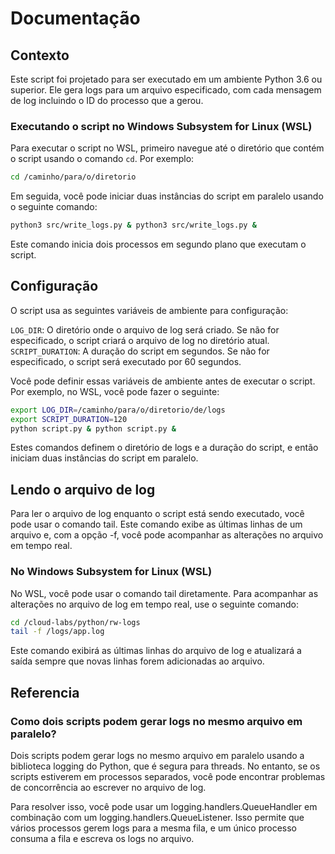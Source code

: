 # Documentação

## Contexto

Este script foi projetado para ser executado em um ambiente Python 3.6 ou superior. Ele gera logs para um arquivo especificado, com cada mensagem de log incluindo o ID do processo que a gerou.

### Executando o script no Windows Subsystem for Linux (WSL)

Para executar o script no WSL, primeiro navegue até o diretório que contém o script usando o comando `cd`. Por exemplo:

```bash
cd /caminho/para/o/diretorio
```

Em seguida, você pode iniciar duas instâncias do script em paralelo usando o seguinte comando:

```bash
python3 src/write_logs.py & python3 src/write_logs.py &
```

Este comando inicia dois processos em segundo plano que executam o script.

## Configuração
O script usa as seguintes variáveis de ambiente para configuração:

`LOG_DIR`: O diretório onde o arquivo de log será criado. Se não for especificado, o script criará o arquivo de log no diretório atual.  
`SCRIPT_DURATION`: A duração do script em segundos. Se não for especificado, o script será executado por 60 segundos.  

Você pode definir essas variáveis de ambiente antes de executar o script. Por exemplo, no WSL, você pode fazer o seguinte:

```bash
export LOG_DIR=/caminho/para/o/diretorio/de/logs
export SCRIPT_DURATION=120
python script.py & python script.py &
```

Estes comandos definem o diretório de logs e a duração do script, e então iniciam duas instâncias do script em paralelo.

## Lendo o arquivo de log
Para ler o arquivo de log enquanto o script está sendo executado, você pode usar o comando tail. Este comando exibe as últimas linhas de um arquivo e, com a opção -f, você pode acompanhar as alterações no arquivo em tempo real.

### No Windows Subsystem for Linux (WSL)
No WSL, você pode usar o comando tail diretamente. Para acompanhar as alterações no arquivo de log em tempo real, use o seguinte comando:

```bash
cd /cloud-labs/python/rw-logs
tail -f /logs/app.log
```
Este comando exibirá as últimas linhas do arquivo de log e atualizará a saída sempre que novas linhas forem adicionadas ao arquivo.

## Referencia

### Como dois scripts podem gerar logs no mesmo arquivo em paralelo?
Dois scripts podem gerar logs no mesmo arquivo em paralelo usando a biblioteca logging do Python, que é segura para threads. No entanto, se os scripts estiverem em processos separados, você pode encontrar problemas de concorrência ao escrever no arquivo de log.

Para resolver isso, você pode usar um logging.handlers.QueueHandler em combinação com um logging.handlers.QueueListener. Isso permite que vários processos gerem logs para a mesma fila, e um único processo consuma a fila e escreva os logs no arquivo.

